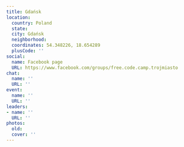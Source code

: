 ```yaml
---
title: Gdańsk
location:
  country: Poland
  state: 
  city: Gdańsk
  neighborhood: 
  coordinates: 54.348226, 18.654289
  plusCode: ''
social:
  name: Facebook page
  URL: https://www.facebook.com/groups/free.code.camp.trojmiasto
chat:
  name: ''
  URL: ''
event:
  name: ''
  URL: ''
leaders:
- name: ''
  URL: ''
photos:
  old: 
  cover: ''
---
```

